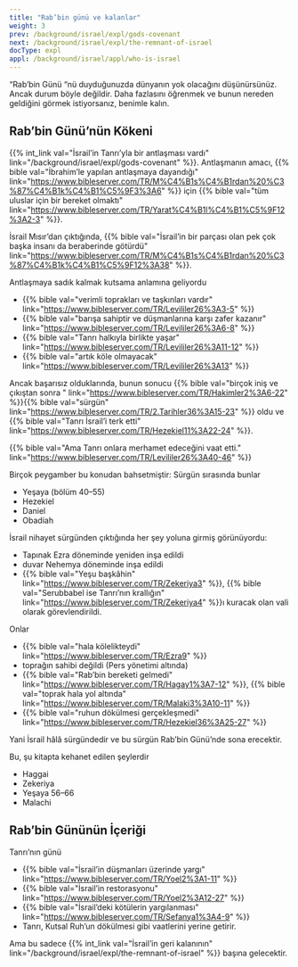 ```yaml
---
title: "Rab’bin günü ve kalanlar"
weight: 3
prev: /background/israel/expl/gods-covenant
next: /background/israel/expl/the-remnant-of-israel
docType: expl
appl: /background/israel/appl/who-is-israel
---
```


“Rab’bin Günü “nü duyduğunuzda dünyanın yok olacağını düşünürsünüz. Ancak durum böyle değildir. Daha fazlasını öğrenmek ve bunun nereden geldiğini görmek istiyorsanız, benimle kalın.

## Rab’bin Günü’nün Kökeni

<a name="45df"></a>
{{% int_link val="İsrail’in Tanrı’yla bir antlaşması vardı" link="/background/israel/expl/gods-covenant" %}}. Antlaşmanın amacı, {{% bible val="İbrahim’le yapılan antlaşmaya dayandığı" link="https://www.bibleserver.com/TR/M%C4%B1s%C4%B1rdan%20%C3%87%C4%B1k%C4%B1%C5%9F3%3A6" %}} için {{% bible val="tüm uluslar için bir bereket olmaktı" link="https://www.bibleserver.com/TR/Yarat%C4%B1l%C4%B1%C5%9F12%3A2-3" %}}.

İsrail Mısır’dan çıktığında, {{% bible val="İsrail’in bir parçası olan pek çok başka insanı da beraberinde götürdü" link="https://www.bibleserver.com/TR/M%C4%B1s%C4%B1rdan%20%C3%87%C4%B1k%C4%B1%C5%9F12%3A38" %}}.

Antlaşmaya sadık kalmak kutsama anlamına geliyordu

- {{% bible val="verimli toprakları ve taşkınları vardır" link="https://www.bibleserver.com/TR/Levililer26%3A3-5" %}}
- {{% bible val="barışa sahiptir ve düşmanlarına karşı zafer kazanır" link="https://www.bibleserver.com/TR/Levililer26%3A6-8" %}}
- {{% bible val="Tanrı halkıyla birlikte yaşar" link="https://www.bibleserver.com/TR/Levililer26%3A11-12" %}}
- {{% bible val="artık köle olmayacak" link="https://www.bibleserver.com/TR/Levililer26%3A13" %}}

Ancak başarısız olduklarında, bunun sonucu {{% bible val="birçok iniş ve çıkıştan sonra " link="https://www.bibleserver.com/TR/Hakimler2%3A6-22" %}}{{% bible val="sürgün" link="https://www.bibleserver.com/TR/2.Tarihler36%3A15-23" %}} oldu ve {{% bible val="Tanrı İsrail’i terk etti" link="https://www.bibleserver.com/TR/Hezekiel11%3A22-24" %}}.

{{% bible val="Ama Tanrı onlara merhamet edeceğini vaat etti." link="https://www.bibleserver.com/TR/Levililer26%3A40-46" %}}

Birçok peygamber bu konudan bahsetmiştir: Sürgün sırasında bunlar

- Yeşaya (bölüm 40–55)
- Hezekiel
- Daniel
- Obadiah

İsrail nihayet sürgünden çıktığında her şey yoluna girmiş görünüyordu:

- Tapınak Ezra döneminde yeniden inşa edildi
- duvar Nehemya döneminde inşa edildi
- {{% bible val="Yeşu başkâhin" link="https://www.bibleserver.com/TR/Zekeriya3" %}}, {{% bible val="Serubbabel ise Tanrı’nın krallığın" link="https://www.bibleserver.com/TR/Zekeriya4" %}}ı kuracak olan vali olarak görevlendirildi.

Onlar

- {{% bible val="hala kölelikteydi" link="https://www.bibleserver.com/TR/Ezra9" %}}
- toprağın sahibi değildi (Pers yönetimi altında)
- {{% bible val="Rab’bin bereketi gelmedi" link="https://www.bibleserver.com/TR/Hagay1%3A7-12" %}}, {{% bible val="toprak hala yol altında" link="https://www.bibleserver.com/TR/Malaki3%3A10-11" %}}
- {{% bible val="ruhun dökülmesi gerçekleşmedi" link="https://www.bibleserver.com/TR/Hezekiel36%3A25-27" %}}

Yani İsrail hâlâ sürgündedir ve bu sürgün Rab’bin Günü’nde sona erecektir.

Bu, şu kitapta kehanet edilen şeylerdir

- Haggai
- Zekeriya
- Yeşaya 56–66
- Malachi

## Rab’bin Gününün İçeriği

<a name="e5f1"></a>
Tanrı’nın günü

- {{% bible val="İsrail’in düşmanları üzerinde yargı" link="https://www.bibleserver.com/TR/Yoel2%3A1-11" %}}
- {{% bible val="İsrail’in restorasyonu" link="https://www.bibleserver.com/TR/Yoel2%3A12-27" %}}
- {{% bible val="İsrail’deki kötülerin yargılanması" link="https://www.bibleserver.com/TR/Sefanya1%3A4-9" %}}
- Tanrı, Kutsal Ruh’un dökülmesi gibi vaatlerini yerine getirir.

Ama bu sadece {{% int_link val="İsrail’in geri kalanının" link="/background/israel/expl/the-remnant-of-israel" %}} başına gelecektir.

